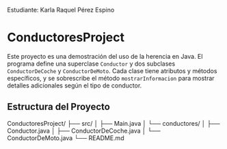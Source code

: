 Estudiante:
Karla Raquel Pérez Espino

# ConductoresProject

Este proyecto es una demostración del uso de la herencia en Java. 
El programa define una superclase `Conductor` y dos subclases `ConductorDeCoche` y `ConductorDeMoto`. 
Cada clase tiene atributos y métodos específicos, y se sobrescribe el método `mostrarInformacion` 
para mostrar detalles adicionales según el tipo de conductor.

## Estructura del Proyecto

ConductoresProject/
├── src/
│ ├── Main.java
│ └── conductores/
│ ├── Conductor.java
│ ├── ConductorDeCoche.java
│ └── ConductorDeMoto.java
└── README.md

